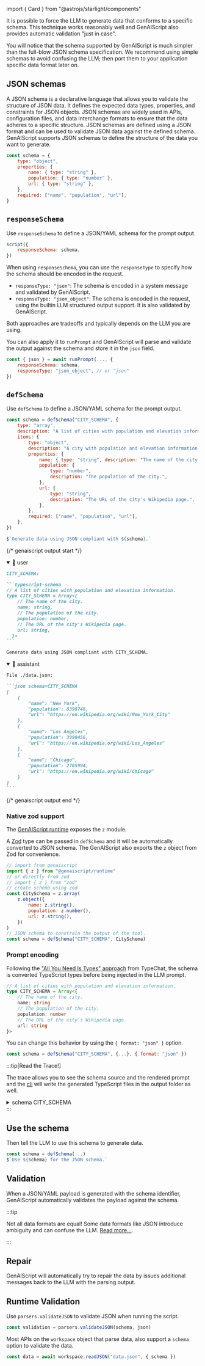 import { Card } from "@astrojs/starlight/components"

It is possible to force the LLM to generate data that conforms to a specific schema.
This technique works reasonably well and GenAIScript also provides automatic validation "just in case".

You will notice that the schema supported by GenAIScript is much simpler than the full-blow JSON schema specification. We recommend using simple schemas to avoid confusing the LLM; then port them to your application
specific data format later on.

## JSON schemas

A JSON schema is a declarative language that allows you to validate the structure of JSON data.
It defines the expected data types, properties, and constraints for JSON objects.
JSON schemas are widely used in APIs, configuration files, and data interchange formats to ensure that the data adheres to a specific structure.
JSON schemas are defined using a JSON format and can be used to validate JSON data against the defined schema.
GenAIScript supports JSON schemas to define the structure of the data you want to generate.

```js
const schema = {
    type: "object",
    properties: {
        name: { type: "string" },
        population: { type: "number" },
        url: { type: "string" },
    },
    required: ["name", "population", "url"],
}
```

## `responseSchema`

Use `responseSchema` to define a JSON/YAML schema for the prompt output.

```js wrap
script({
    responseSchema: schema,
})
```

When using `responseSchema`, you can use the `responseType` to specify how the schema should be encoded in the request.

- `responseType: "json"`: The schema is encoded in a system message and validated by GenAIScript.
- `responseType: "json_object"`: The schema is encoded in the request, using the builtin LLM structured output support.
  It is also validated by GenAIScript.

Both approaches are tradeoffs and typically depends on the LLM you are using.

You can also apply it to `runPrompt` and GenAIScript will parse and validate the output against the schema
and store it in the `json` field.

```js wrap
const { json } = await runPrompt(..., {
    responseSchema: schema,
    responseType: "json_object", // or "json"
})
```

## `defSchema`

Use `defSchema` to define a JSON/YAML schema for the prompt output.

```js user=true
const schema = defSchema("CITY_SCHEMA", {
    type: "array",
    description: "A list of cities with population and elevation information.",
    items: {
        type: "object",
        description: "A city with population and elevation information.",
        properties: {
            name: { type: "string", description: "The name of the city." },
            population: {
                type: "number",
                description: "The population of the city.",
            },
            url: {
                type: "string",
                description: "The URL of the city's Wikipedia page.",
            },
        },
        required: ["name", "population", "url"],
    },
})

$`Generate data using JSON compliant with ${schema}.`
```

{/* genaiscript output start */}

<details open>
<summary>👤 user</summary>

````markdown wrap
CITY_SCHEMA:

```typescript-schema
// A list of cities with population and elevation information.
type CITY_SCHEMA = Array<{
    // The name of the city.
    name: string,
    // The population of the city.
    population: number,
    // The URL of the city's Wikipedia page.
    url: string,
  }>
```

Generate data using JSON compliant with CITY_SCHEMA.
````

</details>

<details open>
<summary>🤖 assistant</summary>

````markdown wrap
File ./data.json:

```json schema=CITY_SCHEMA
[
    {
        "name": "New York",
        "population": 8398748,
        "url": "https://en.wikipedia.org/wiki/New_York_City"
    },
    {
        "name": "Los Angeles",
        "population": 3990456,
        "url": "https://en.wikipedia.org/wiki/Los_Angeles"
    },
    {
        "name": "Chicago",
        "population": 2705994,
        "url": "https://en.wikipedia.org/wiki/Chicago"
    }
]
```
````

</details>

{/* genaiscript output end */}

### Native zod support

The [GenAIScript runtime](/genaiscript/reference/runtime) exposes the `z` module.

A [Zod](https://zod.dev/) type can be passed in `defSchema` and it will be automatically converted to JSON schema.
The GenAIScript also exports the `z` object from Zod for convenience.

```js
// import from genaiscript
import { z } from "@genaiscript/runtime"
// or directly from zod
// import { z } from "zod"
// create schema using zod
const CitySchema = z.array(
    z.object({
        name: z.string(),
        population: z.number(),
        url: z.string(),
    })
)
// JSON schema to constrain the output of the tool.
const schema = defSchema("CITY_SCHEMA", CitySchema)
```

### Prompt encoding

Following the ["All You Need Is Types" approach](https://microsoft.github.io/TypeChat/docs/introduction/)
from TypeChat, the schema is converted TypeScript types before being injected in the LLM prompt.

```ts
// A list of cities with population and elevation information.
type CITY_SCHEMA = Array<{
    // The name of the city.
    name: string
    // The population of the city.
    population: number
    // The URL of the city's Wikipedia page.
    url: string
}>
```

You can change this behavior by using the `{ format: "json" }` option.

```js
const schema = defSchema("CITY_SCHEMA", {...}, { format: "json" })
```

:::tip[Read the Trace!]

The trace allows you to see the schema source and the rendered prompt
and the [cli](/genaiscript/reference/cli) will write the generated TypeScript files
in the output folder as well.

<details>
<summary>schema CITY_SCHEMA</summary>

- source:

```json
{
    "type": "array",
    "description": "A list of cities with population and elevation information.",
    "items": {
        "type": "object",
        "description": "A city with population and elevation information.",
        "properties": {
            "name": {
                "type": "string",
                "description": "The name of the city."
            },
            "population": {
                "type": "number",
                "description": "The population of the city."
            },
            "url": {
                "type": "string",
                "description": "The URL of the city's Wikipedia page."
            }
        },
        "required": ["name", "population", "url"]
    }
}
```

- prompt (rendered as typescript):

```ts
// A list of cities with population and elevation information.
type CITY_SCHEMA = Array<{
    // The name of the city.
    name: string
    // The population of the city.
    population: number
    // The URL of the city's Wikipedia page.
    url: string
}>
```

</details>
:::

## Use the schema

Then tell the LLM to use this schema to generate data.

```js
const schema = defSchema(...)
$`Use ${schema} for the JSON schema.`
```

## Validation

When a JSON/YAML payload is generated with the schema identifier,
GenAIScript automatically validates the payload against the schema.

:::tip

Not all data formats are equal! Some data formats like JSON introduce ambiguity
and can confuse the LLM.
[Read more...](https://betterprogramming.pub/yaml-vs-json-which-is-more-efficient-for-language-models-5bc11dd0f6df).

:::

## Repair

GenAIScript will automatically try to repair the data by issues additional messages
back to the LLM with the parsing output.

## Runtime Validation

Use `parsers.validateJSON` to validate JSON when running the script.

```js
const validation = parsers.validateJSON(schema, json)
```

Most APIs on the `workspace` object that parse data, also support a `schema` option to validate the data.

```js
const data = await workspace.readJSON("data.json", { schema })
```